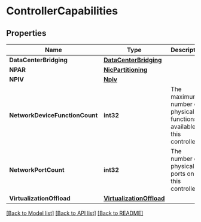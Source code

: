# ControllerCapabilities

## Properties
Name | Type | Description | Notes
------------ | ------------- | ------------- | -------------
**DataCenterBridging** | [**DataCenterBridging**](DataCenterBridging.md) |  | [optional] 
**NPAR** | [**NicPartitioning**](NicPartitioning.md) |  | [optional] 
**NPIV** | [**Npiv**](NPIV.md) |  | [optional] 
**NetworkDeviceFunctionCount** | **int32** | The maximum number of physical functions available on this controller. | [optional] 
**NetworkPortCount** | **int32** | The number of physical ports on this controller. | [optional] 
**VirtualizationOffload** | [**VirtualizationOffload**](VirtualizationOffload.md) |  | [optional] 

[[Back to Model list]](../README.md#documentation-for-models) [[Back to API list]](../README.md#documentation-for-api-endpoints) [[Back to README]](../README.md)


